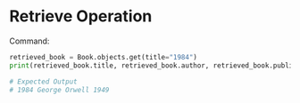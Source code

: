 # Retrieve Operation

Command:
```python
retrieved_book = Book.objects.get(title="1984")
print(retrieved_book.title, retrieved_book.author, retrieved_book.publication_year)

# Expected Output
# 1984 George Orwell 1949